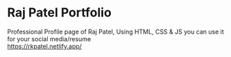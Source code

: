 # Raj Patel Portfolio
Professional Profile page of Raj Patel, Using HTML, CSS &amp; JS you can use it for your social media/resume
<br>
https://rkpatel.netlify.app/
